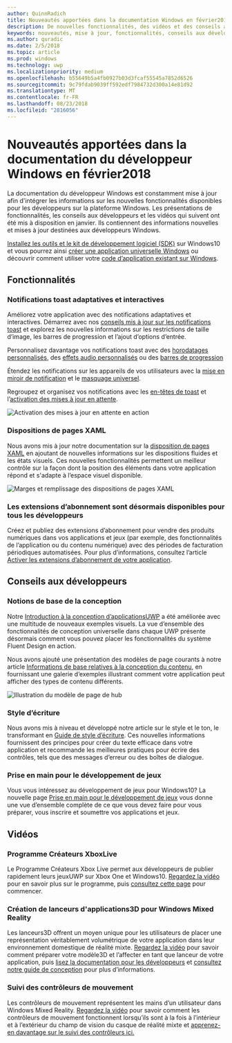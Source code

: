 ```yaml
---
author: QuinnRadich
title: Nouveautés apportées dans la documentation Windows en février2018 - Développer des applicationsUWP
description: De nouvelles fonctionnalités, des vidéos et des conseils aux développeurs ont été ajoutés à la documentation du développeur Windows10 en février2018.
keywords: nouveautés, mise à jour, fonctionnalités, conseils aux développeurs, windows10, février
ms.author: quradic
ms.date: 2/5/2018
ms.topic: article
ms.prod: windows
ms.technology: uwp
ms.localizationpriority: medium
ms.openlocfilehash: b55649b5a4fb0927b03d3fcaf55545a7852d6526
ms.sourcegitcommit: 9c79fdab9039ff592edf7984732d300a14e81d92
ms.translationtype: MT
ms.contentlocale: fr-FR
ms.lasthandoff: 08/23/2018
ms.locfileid: "2816056"
---
```

# <a name="whats-new-in-the-windows-developer-docs-in-february-2018"></a>Nouveautés apportées dans la documentation du développeur Windows en février2018

La documentation du développeur Windows est constamment mise à jour afin d'intégrer les informations sur les nouvelles fonctionnalités disponibles pour les développeurs sur la plateforme Windows. Les présentations de fonctionnalités, les conseils aux développeurs et les vidéos qui suivent ont été mis à disposition en janvier. Ils contiennent des informations nouvelles et mises à jour destinées aux développeurs Windows.

[Installez les outils et le kit de développement logiciel (SDK)](http://go.microsoft.com/fwlink/?LinkId=821431) sur Windows10 et vous pourrez ainsi [créer une application universelle Windows](../get-started/create-uwp-apps.md) ou découvrir comment utiliser votre [code d’application existant sur Windows](../porting/index.md).


## <a name="features"></a>Fonctionnalités

### <a name="adaptive-and-interactive-toast-notifications"></a>Notifications toast adaptatives et interactives

Améliorez votre application avec des notifications adaptatives et interactives. Démarrez avec nos [conseils mis à jour sur les notifications toast](../design/shell/tiles-and-notifications/adaptive-interactive-toasts.md) et explorez les nouvelles informations sur les restrictions de taille d’image, les barres de progression et l’ajout d’options d’entrée.

Personnalisez davantage vos notifications toast avec des [horodatages personnalisés](../design/shell/tiles-and-notifications/custom-timestamps-on-toasts.md), des [effets audio personnalisés](../design/shell/tiles-and-notifications/custom-audio-on-toasts.md) ou des [barres de progression](../design/shell/tiles-and-notifications/toast-progress-bar.md)

Étendez les notifications sur les appareils de vos utilisateurs avec la [mise en miroir de notification](../design/shell/tiles-and-notifications/notification-mirroring.md) et le [masquage universel](../design/shell/tiles-and-notifications/universal-dismiss.md).

Regroupez et organisez vos notifications avec les [en-têtes de toast](../design/shell/tiles-and-notifications/toast-headers.md) et l’[activation des mises à jour en attente](../design/shell/tiles-and-notifications/toast-pending-update.md).

![Activation des mises à jour en attente en action](../design/shell/tiles-and-notifications/images/toast-pendingupdate.gif)

### <a name="page-layouts-with-xaml"></a>Dispositions de pages XAML

Nous avons mis à jour notre documentation sur la [disposition de pages XAML](../design/layout/layouts-with-xaml.md) en ajoutant de nouvelles informations sur les dispositions fluides et les états visuels. Ces nouvelles fonctionnalités permettent un meilleur contrôle sur la façon dont la position des éléments dans votre application répond et s'adapte à l’espace visuel disponible.

![Marges et remplissage des dispositions de pages XAML](../design/layout/images/xaml-layout-margins-padding.png)

### <a name="subscription-add-ons-are-now-available-to-all-developers"></a>Les extensions d’abonnement sont désormais disponibles pour tous les développeurs

Créez et publiez des extensions d’abonnement pour vendre des produits numériques dans vos applications et jeux (par exemple, des fonctionnalités de l’application ou du contenu numérique) avec des périodes de facturation périodiques automatisées. Pour plus d’informations, consultez l’article [Activer les extensions d’abonnement de votre application](../monetize/enable-subscription-add-ons-for-your-app.md).

## <a name="developer-guidance"></a>Conseils aux développeurs

### <a name="design-basics"></a>Notions de base de la conception

Notre [Introduction à la conception d’applicationsUWP](../design/basics/design-and-ui-intro.md) a été améliorée avec une multitude de nouveaux exemples visuels. La vue d’ensemble des fonctionnalités de conception universelle dans chaque UWP présente désormais comment vous pouvez placer les fonctionnalités du système Fluent Design en action.

Nous avons ajouté une présentation des modèles de page courants à notre article [Informations de base relatives à la conception du contenu](../design/basics/content-basics.md), en fournissant une galerie d’exemples illustrant comment votre application peut afficher des types de contenu différents.

![Illustration du modèle de page de hub](../design/basics/images/hub.png)

### <a name="writing-style"></a>Style d’écriture

Nous avons mis à niveau et développé notre article sur le style et le ton, le transformant en [Guide de style d’écriture](../design/style/writing-style.md). Ces nouvelles informations fournissent des principes pour créer du texte efficace dans votre application et recommande les meilleures pratiques pour écrire des contrôles, tels que des messages d’erreur ou des boîtes de dialogue.

### <a name="getting-started-for-game-development"></a>Prise en main pour le développement de jeux

Vous vous intéressez au développement de jeux pour Windows10? La nouvelle page [Prise en main pour le développement de jeux](../gaming/getting-started.md) vous donne une vue d’ensemble complète de ce que vous devez faire pour vous préparer, vous inscrire et soumettre vos applications et jeux.

## <a name="videos"></a>Vidéos

### <a name="xbox-live-creators-program"></a>Programme Créateurs XboxLive

Le Programme Créateurs Xbox Live permet aux développeurs de publier rapidement leurs jeuxUWP sur Xbox One et Windows10. [Regardez la vidéo](https://www.youtube.com/watch?v=zpFfHHBkVq4) pour en savoir plus sur le programme, puis [consultez cette page](https://www.xbox.com/developers/creators-program) pour commencer.

### <a name="creating-3d-app-launchers-for-windows-mixed-reality"></a>Création de lanceurs d'applications3D pour Windows Mixed Reality

Les lanceurs3D offrent un moyen unique pour les utilisateurs de placer une représentation véritablement volumétrique de votre application dans leur environnement domestique de réalité mixte. [Regardez la vidéo](https://www.youtube.com/watch?v=TxIslHsEXno) pour savoir comment préparer votre modèle3D et l’affecter en tant que lanceur de votre application, puis [lisez la documentation pour les développeurs](https://developer.microsoft.com/windows/mixed-reality/implementing_3d_app_launchers) et [consultez notre guide de conception](https://developer.microsoft.com/windows/mixed-reality/3d_app_launcher_design_guidance) pour plus d’informations.

### <a name="motion-controller-tracking"></a>Suivi des contrôleurs de mouvement

Les contrôleurs de mouvement représentent les mains d’un utilisateur dans Windows Mixed Reality. [Regardez la vidéo](https://www.youtube.com/watch?v=rkDpRllbLII) pour savoir comment les contrôleurs de mouvement fonctionnent lorsqu’ils sont à la fois à l’intérieur et à l’extérieur du champ de vision du casque de réalité mixte et [apprenez-en davantage sur le suivi des contrôleurs ici.](https://developer.microsoft.com/windows/mixed-reality/motion_controllers#controller_tracking_state%E2%80%9D)